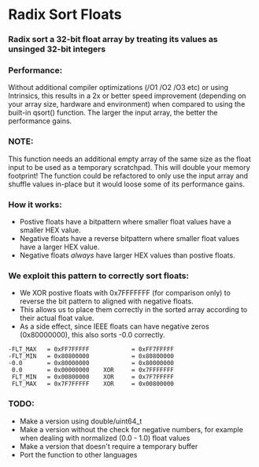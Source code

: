 # Radix Sort Floats

### Radix sort a 32-bit float array by treating its values as unsinged 32-bit integers


### Performance:
Without additional compiler optimizations (/O1 /O2 /O3 etc) or using Intrinsics, 
this results in a 2x or better speed improvement (depending on your array size, hardware and environment)
when compared to using the built-in qsort() function.
The larger the input array, the better the performance gains.

### NOTE: 
This function needs an additional empty array of the same size as the float input to be used as a temporary scratchpad. 
This will double your memory footprint!
The function could be refactored to only use the input array and shuffle values in-place but it would loose some of its performance gains.

### How it works:
- Postive floats have a bitpattern where smaller float values have a smaller HEX value.
- Negative floats have a reverse bitpattern where smaller float values have a larger HEX value.
- Negative floats *always* have larger HEX values than postive floats.

### We exploit this pattern to correctly sort floats:
- We XOR postive floats with 0x7FFFFFFF (for comparison only) to reverse the bit pattern to aligned with negative floats.
- This allows us to place them correctly in the sorted array according to their actual float value.
- As a side effect, since IEEE floats can have negative zeros (0x80000000), this also sorts -0.0 correctly.

```
-FLT_MAX   = 0xFF7FFFFF            = 0xFF7FFFFF
-FLT_MIN   = 0x80800000            = 0x80800000
-0.0       = 0x80000000            = 0x80000000
 0.0       = 0x00000000    XOR     = 0x7FFFFFFF
 FLT_MIN   = 0x00800000    XOR     = 0x7F7FFFFF
 FLT_MAX   = 0x7F7FFFFF    XOR     = 0x00800000
```

### TODO:
- Make a version using double/uint64_t
- Make a version without the check for negative numbers, for example when dealing with normalized (0.0 - 1.0) float values
- Make a version that doesn't require a temporary buffer
- Port the function to other languages
